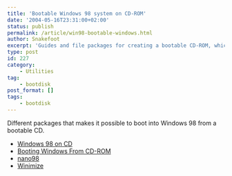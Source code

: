 ```yaml
---
title: 'Bootable Windows 98 system on CD-ROM'
date: '2004-05-16T23:31:00+02:00'
status: publish
permalink: /article/win98-bootable-windows.html
author: Snakefoot
excerpt: 'Guides and file packages for creating a bootable CD-ROM, which Windows 98 can run from.'
type: post
id: 227
category:
    - Utilities
tag:
    - bootdisk
post_format: []
tags:
    - bootdisk
---
```

Different packages that makes it possible to boot into Windows 98 from a bootable CD.

- [Windows 98 on CD](http://www.lachiesadicristo.it/w98cd/)
- [Booting Windows From CD-ROM](http://www.heise.de/ct/english/99/11/206/ "Tobias Remberg, Hajo Schulz")
- [nano98](http://www.etek.chalmers.se/~e8gus/nano98/ "Xhargh - aka Gustav Andersson")
- [Winimize](http://winimize.com/)